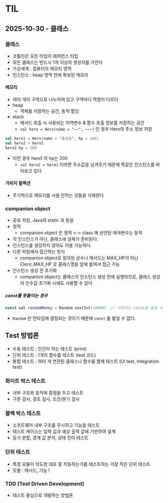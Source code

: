 # TIL

## 2025-10-30 - 클래스

### 클래스

- 코틀린은 모든 타입이 레퍼런스 타입
- 모든 클래스는 반드시 1개 이상의 생성자를 가진다
- 가상세계 : 컴퓨터의 메모리 영역
- 인스턴스 : heap 영역 안에 확보된 메모리

#### 메모리

- 여러 개의 구역으로 나누어져 있고 구역마다 역할이 다르다
- heap
    - 객체를 저장하는 공간, 동적 할당
- stack
    - 메서드 호출 시 사용되는 지역변수 & 함수 호출 정보를 저장하는 공간
    - `val hero = Hero(name = "~~", ~~~)` 인 경우 Hero의 주소 정보 저장

```kotlin
val hero1 = Hero(name = "홍길동", hp = 100)
val hero2 = hero1
hero2.hp = 200
```

- 이런 경우 hero1 의 hp는 200
    - `val hero2 = hero1` 이라면 주소값을 넘겨주기 때문에 똑같은 인스턴스를 바라보고 있다

#### 가비지 컬렉션

- 주기적으로 메모리를 사용 안하는 것들을 삭제한다

### companion object

- 공유 자원, Java의 static 과 동일
- 정적
    - companion object 은 정적 <-> class 에 선언된 매개변수는 동적
- 각 인스턴스가 아닌, 클래스에 실체가 준비된다.
- 인스턴스를 생성하지 않아도 이용 가능하다.
- 다른 파일에서 접근하는 방식
    - companion object로 정의된 상수나 메서드는 MAX_HP가 아닌 Cleric.MAX_HP 로 클래스명을 앞에 붙여서 접근 가능
- 인스턴스 생성 전 초기화
    - companion object는 클래스의 인스턴스 생성 전에 실행되므로, 클래스 생성자 인수값 초기화 시에도 사용할 수 있다

##### const를 못붙이는 경우

```kotlin
const val randomMoney = Random.nextInt(10000)  // 이런거는 const를 붙일 수 없음.
```

- `Random` 은 런타임에 결정되는 것이기 때문에 `const` 를 붙일 수 없다.

## Test 방법론

- 수동 테스트 : 인간이 하는 테스트 (print)
- 단위 테스트 : 1개의 함수를 테스트 (test 코드)
- 통합 테스트 : 여러 개 연관된 클래스나 함수를 함께 테스트 (UI test, Integration test)

### 화이트 박스 테스트

- 내부 구조와 동작에 중점을 두고 테스트
- 구문 검사, 경로 검사, 조건/분기 검사

### 블랙 박스 테스트

- 소프트웨어 내부 구조를 무시하고 기능을 테스트
- 테스트 케이스는 입력 값과 예상 출력 값에 기반하여 설계
- 등가 분할, 경계 값 분석, 상태 전이 테스트

### 단위 테스트

- 특정 모듈이 의도한 대로 잘 작동하는가를 테스트하는 가장 작은 단위 테스트
- 모듈 : 메서드, 기능 !

### TDD (Test Driven Development)

- 테스트 중심으로 개발하는 방법론
